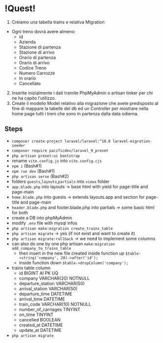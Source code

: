 # !Quest! #

1. Creiamo una tabella trains e relativa Migration
 - Ogni treno dovrà avere almeno:
    - id
    - Azienda
    - Stazione di partenza
    - Stazione di arrivo
    - Orario di partenza
    - Orario di arrivo
    - Codice Treno
    - Numero Carrozze
    - In orario
    - Cancellato

2. Inserite inizialmente i dati tramite PhpMyAdmin o artisan tinker per chi ne ha capito l'utilizzo.
3. Create il modello Model relativo alla migrazione che avete predisposto al fine di mappare la tabelle del db ed un Controller per mostrare nella home page tutti i treni che sono in partenza dalla data odierna.

## Steps ##

- `composer create-project laravel/laravel:^10.0 laravel-migration-seeder`
- `composer require pacificdev/laravel_9_preset`
- `php artisan preset:ui bootstrap`
- rename `vite.config.js` into `vite.config.cjs`
- `npm i` (Bash#1)
- `npm run dev` (Bash#1)
- `php artisan serve` (Bash#2)
- folders `guests`,`layouts`,`partials` into `views` folder
- `app.blade.php` into layouts -> base html with yield for page-title and page-main
- `home.blade.php` into guests -> extends layouts.app and section for page-title and page-main
- `header.blade.php` and footer.blade.php into partials -> some basic html for both
- create a DB into phpMyAdmin
- modify `.env` file with mysql infos
- `php artisan make:migration create_trains_table`
- `php artisan migrate` -> yes (if not exist and want to create it)
- `php artisan migrate:rollback` -> we need to implement some columns
- can also do one by one php artisan `make:migration add_company_to_trains_table`
    - then insert in the new file created inside function up `$table->string('company', 20)->after('id');`
    - inside function down `$table->dropColumn('company');`
- trains table column
    - id BIGINT AI PK UQ
    - company VARCHAR(20) NOTNULL
    - departure_station VARCHAR(50)
    - arrival_station VARCHAR(50)
    - departure_time DATETIME
    - arrival_time DATETIME
    - train_code VARCHAR(10) NOTNULL
    - number_of_carriages TINYINT
    - on_time TINYINT
    - cancelled BOOLEAN
    - created_at DATETIME
    - update_at DATETIME
- `php artisan migrate`